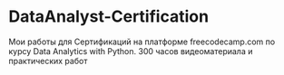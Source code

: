 # DataAnalyst-Certification
Мои работы для Сертификаций на платформе freecodecamp.com по курсу Data Analytics with Python. 
300 часов видеоматериала и практических работ 
